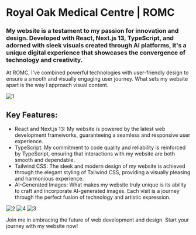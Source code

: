 # Royal Oak Medical Centre | ROMC

### My website is a testament to my passion for innovation and design. Developed with React, Next.js 13, TypeScript, and adorned with sleek visuals created through AI platforms, it's a unique digital experience that showcases the convergence of technology and creativity.
At ROMC, I've combined powerful technologies with user-friendly design to ensure a smooth and visually engaging user journey. What sets my website apart is the way I approach visual content.

![1](https://github.com/jerommiole/royal-oak-medical-centre/assets/8807678/0efbfddf-2112-42f4-adae-27dfc6997e13)

## Key Features:
- React and Next.js 13: My website is powered by the latest web development frameworks, guaranteeing a seamless and responsive user experience.
- TypeScript: My commitment to code quality and reliability is reinforced by TypeScript, ensuring that interactions with my website are both smooth and dependable.
- Tailwind CSS: The sleek and modern design of my website is achieved through the elegant styling of Tailwind CSS, providing a visually pleasing and harmonious experience.
- AI-Generated Images: What makes my website truly unique is its ability to craft and incorporate AI-generated images. Each visit is a journey through the perfect fusion of technology and artistic expression.

![2](https://github.com/jerommiole/royal-oak-medical-centre/assets/8807678/17bee80d-ec14-4ce9-89ca-7716296c8174)
![4](https://github.com/jerommiole/royal-oak-medical-centre/assets/8807678/c612d517-7880-4344-b2a5-45458a5e66b1)
![3](https://github.com/jerommiole/royal-oak-medical-centre/assets/8807678/4e95f707-0a74-4c04-96c6-97e2e20f197c)

Join me in embracing the future of web development and design. Start your journey with my website now!
